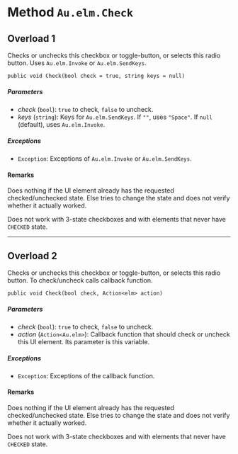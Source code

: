 # Method `Au.elm.Check`

## Overload 1

Checks or unchecks this checkbox or toggle-button, or selects this radio button. Uses `Au.elm.Invoke` or `Au.elm.SendKeys`.

```
public void Check(bool check = true, string keys = null)
```

##### Parameters

- *check*  (`bool`):
    `true` to check, `false` to uncheck.
- *keys*  (`string`):
    Keys for `Au.elm.SendKeys`. If `""`, uses `"Space"`. If `null` (default), uses `Au.elm.Invoke`.

##### Exceptions

- `Exception`:
    Exceptions of `Au.elm.Invoke` or `Au.elm.SendKeys`.

#### Remarks

Does nothing if the UI element already has the requested checked/unchecked state. Else tries to change the state and does not verify whether it actually worked.

Does not work with 3-state checkboxes and with elements that never have `CHECKED` state.

* * *

## Overload 2

Checks or unchecks this checkbox or toggle-button, or selects this radio button. To check/uncheck calls callback function.

```
public void Check(bool check, Action<elm> action)
```

##### Parameters

- *check*  (`bool`):
    `true` to check, `false` to uncheck.
- *action*  (`Action<Au.elm>`):
    Callback function that should check or uncheck this UI element. Its parameter is this variable.

##### Exceptions

- `Exception`:
    Exceptions of the callback function.

#### Remarks

Does nothing if the UI element already has the requested checked/unchecked state. Else tries to change the state and does not verify whether it actually worked.

Does not work with 3-state checkboxes and with elements that never have `CHECKED` state.